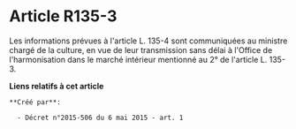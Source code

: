 # Article R135-3

Les informations prévues à l'article L. 135-4 sont communiquées au ministre chargé de la culture, en vue de leur transmission
sans délai à l'Office de l'harmonisation dans le marché intérieur mentionné au 2° de l'article L. 135-3.

**Liens relatifs à cet article**

	**Créé par**:

	  - Décret n°2015-506 du 6 mai 2015 - art. 1
